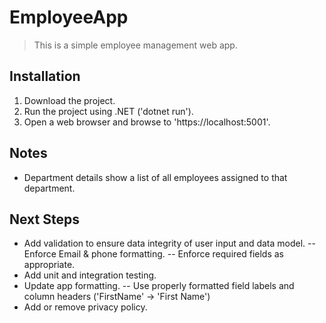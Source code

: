 # EmployeeApp
> This is a simple employee management web app.

## Installation

1. Download the project.
2. Run the project using .NET ('dotnet run').
3. Open a web browser and browse to 'https://localhost:5001'.

## Notes

- Department details show a list of all employees assigned to that department.

## Next Steps

- Add validation to ensure data integrity of user input and data model.
-- Enforce Email & phone formatting.
-- Enforce required fields as appropriate.
- Add unit and integration testing.
- Update app formatting.
-- Use properly formatted field labels and column headers ('FirstName' -> 'First Name')
- Add or remove privacy policy.